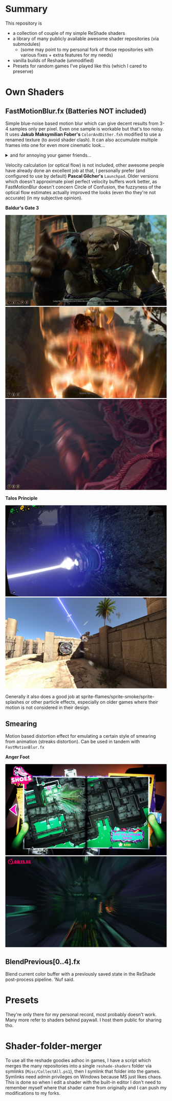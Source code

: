 # Summary

This repository is

* a collection of couple of my simple ReShade shaders
* a library of many publicly available awesome shader repositories (via submodules)
  * (some may point to my personal fork of those repositories with various fixes + extra features for my needs)
* vanilla builds of Reshade (unmodified)
* Presets for random games I've played like this (which I cared to preserve)

# Own Shaders

## FastMotionBlur.fx (Batteries NOT included)

Simple blue-noise based motion blur which can give decent results from 3-4 samples only per pixel. Even one sample is workable but that's too noisy. It uses **Jakub Maksymilian Fober's** `ColorAndDither.fxh` modified to use a renamed texture (to avoid shader clash). It can also accumulate multiple frames into one for even more cinematic look...

<details>

<summary>and for annoying your gamer friends...</summary>

for whom 60 fps barely registers as motion, and who says things like "I cannot go to the cinema, the slideshows there about the movies are too fast for me. I'll just watch the 144 fps AI frame-interpolated version. What is 'artistic intent'?"

</details>

Velocity calculation (or optical flow) is not included, other awesome people have already done an excellent job at that, I personally prefer (and configured to use by default) **Pascal Gilcher's** `Launchpad`. Older versions which doesn't approximate pixel perfect velocity buffers work better, as FastMotionBlur doesn't concern Circle of Confusion, the fuzzyness of the optical flow estimates actually improved the looks (even tho they're not accurate) (in my subjective opinion).

**Baldur's Gate 3**

![](Docs/bg3-2.jpg)
![](Docs/bg3-1.jpg)
![](Docs/bg3-0.jpg)

**Talos Principle**

![](Docs/Talos-0.jpg)
![](Docs/Talos-1.jpg)

Generally it also does a good job at sprite-flames/sprite-smoke/sprite-splashes or other particle effects, especially on older games where their motion is not considered in their design.

## Smearing

Motion based distortion effect for emulating a certain style of smearing from animation (streaks distortion). Can be used in tandem with `FastMotionBlur.fx`

**Anger Foot**

![](Docs/AngerFoot-0.jpg)
![](Docs/AngerFoot-1.jpg)

## BlendPrevious[0..4].fx

Blend current color buffer with a previously saved state in the ReShade post-process pipeline. 'Nuf said.

# Presets

They're only there for my personal record, most probably doesn't work. Many more refer to shaders behind paywall. I host them public for sharing tho.

# Shader-folder-merger

To use all the reshade goodies adhoc in games, I have a script which merges the many repositories into a single `reshade-shaders` folder via symlinks (`Misc/CollectAll.ps1`), then I symlink that folder into the games. Symlinks need admin privileges on Windows because MS just likes chaos. This is done so when I edit a shader with the built-in editor I don't need to remember myself where that shader came from originally and I can push my modifications to my forks.